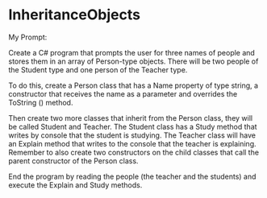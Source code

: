 # InheritanceObjects

My Prompt:

Create a C# program that prompts the user for three names of people and stores them in an array of Person-type objects. There will be two people of the Student type and one person of the Teacher type.

To do this, create a Person class that has a Name property of type string, a constructor that receives the name as a parameter and overrides the ToString () method.

Then create two more classes that inherit from the Person class, they will be called Student and Teacher. The Student class has a Study method that writes by console that the student is studying. The Teacher class will have an Explain method that writes to the console that the teacher is explaining. Remember to also create two constructors on the child classes that call the parent constructor of the Person class.

End the program by reading the people (the teacher and the students) and execute the Explain and Study methods.
